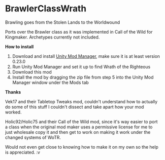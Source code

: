 # BrawlerClassWrath
Brawling goes from the Stolen Lands to the Worldwound

Ports over the Brawler class as it was implemented in Call of the Wild for Kingmaker. Archetypes currently not included.

**How to install**

1. Download and install [Unity Mod Manager](https://github.com/newman55/unity-mod-manager), make sure it is at least version 0.23.0
2. Run Unity Mod Manager and set it up to find Wrath of the Righteous
3. Download this mod
4. Install the mod by dragging the zip file from step 5 into the Unity Mod Manager window under the Mods tab

**Thanks**

Vek17 and their Tabletop Tweaks mod, couldn't understand how to actually do some of this stuff I couldn't dissect and take apart how your mod worked. 

Holic92/Holic75 and their Call of the Wild mod, since it's way easier to port a class when the original mod maker uses a permissive license for me to just wholesale copy it and then get to work on making it work under the changed systems of WoTR.

Would not even get close to knowing how to make it on my own so the help is appreciated. :v
